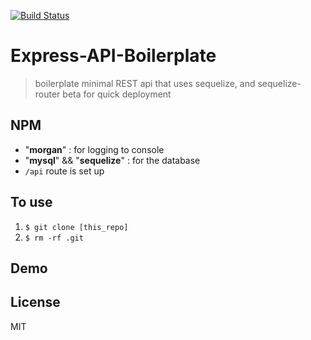 [![Build Status](https://travis-ci.org/thechutrain/quizwiz.svg?branch=master)](https://travis-ci.org/thechutrain/quizwiz)

# Express-API-Boilerplate
> boilerplate minimal REST api that uses sequelize, and sequelize-router beta for quick deployment

## NPM 
- "**morgan**" : for logging to console
- "**mysql**" && "**sequelize**" : for the database
- `/api` route is set up

## To use
1) `$ git clone [this_repo]`
2) `$ rm -rf .git`

## Demo

## License
MIT